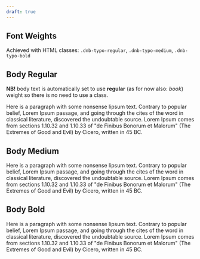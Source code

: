 ```yaml
---
draft: true
---
```


## Font Weights

Achieved with HTML classes: `.dnb-typo-regular`, `.dnb-typo-medium`, `.dnb-typo-bold`

## Body Regular

**NB!** body text is automatically set to use **regular** (as for now also: _book_) weight so there is
no need to use a class.

<div className="typography-box">
  <p className="dnb-typo-regular">
    Here is a paragraph with some nonsense lipsum text. Contrary to
    popular belief, Lorem Ipsum passage, and going through the cites of
    the word in classical literature, discovered the undoubtable
    source. Lorem Ipsum comes from sections 1.10.32 and 1.10.33 of
    "de Finibus Bonorum et Malorum" (The Extremes of Good and
    Evil) by Cicero, written in 45 BC.
  </p>
</div>

## Body Medium

<div className="typography-box">
  <p className="dnb-typo-medium">
    Here is a paragraph with some nonsense lipsum text. Contrary to
    popular belief, Lorem Ipsum passage, and going through the cites of
    the word in classical literature, discovered the undoubtable
    source. Lorem Ipsum comes from sections 1.10.32 and 1.10.33 of
    "de Finibus Bonorum et Malorum" (The Extremes of Good and
    Evil) by Cicero, written in 45 BC.
  </p>
</div>

## Body Bold

<div className="typography-box">
  <p className="dnb-typo-bold">
    Here is a paragraph with some nonsense lipsum text. Contrary to
    popular belief, Lorem Ipsum passage, and going through the cites of
    the word in classical literature, discovered the undoubtable
    source. Lorem Ipsum comes from sections 1.10.32 and 1.10.33 of
    "de Finibus Bonorum et Malorum" (The Extremes of Good and
    Evil) by Cicero, written in 45 BC.
  </p>
</div>
